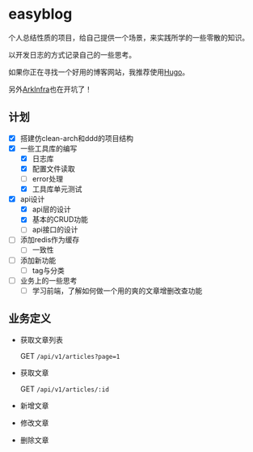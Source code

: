 # easyblog

个人总结性质的项目，给自己提供一个场景，来实践所学的一些零散的知识。

以开发日志的方式记录自己的一些思考。

如果你正在寻找一个好用的博客网站，我推荐使用[Hugo](https://github.com/gohugoio/hugo)。

另外[ArkInfra]()也在开坑了！

## 计划

- [x] 搭建仿clean-arch和ddd的项目结构
- [x] 一些工具库的编写
  - [x] 日志库
  - [x] 配置文件读取
  - [ ] error处理
  - [x] 工具库单元测试
- [x] api设计
  - [x] api层的设计
  - [x] 基本的CRUD功能
  - [ ] api接口的设计
- [ ] 添加redis作为缓存
  - [ ] 一致性
- [ ] 添加新功能
  - [ ] tag与分类
- [ ] 业务上的一些思考
  - [ ] 学习前端，了解如何做一个用的爽的文章增删改查功能

## 业务定义

- 获取文章列表

  GET `/api/v1/articles?page=1`

- 获取文章

  GET `/api/v1/articles/:id`

- 新增文章

- 修改文章

- 删除文章
